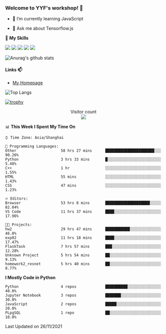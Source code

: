 ### Welcome to YYF's workshop! 👋

<!--
**YifeiYang210/YifeiYang210** is a ✨ _special_ ✨ repository because its `README.md` (this file) appears on your GitHub profile.

Here are some ideas to get you started:

- 🔭 I’m currently working on ...
- 🌱 I’m currently learning ...
- 👯 I’m looking to collaborate on ...
- 🤔 I’m looking for help with ...
- 💬 Ask me about ...
- 📫 How to reach me: ...
- 😄 Pronouns: ...
- ⚡ Fun fact: ...
-->

- 🌱 I’m currently learning JavaScript

- 💬 Ask me about Tensorflow.js

🌟 **My Skills**
<!-- [![](https://img.shields.io/badge/{徽标标题}-{徽标内容}-{徽标颜色}.svg)]({linkUrl}) -->

![](https://img.shields.io/badge/-Python-3f7fbd?logo=Python&logoColor=fff)
![](https://img.shields.io/badge/-DeepLearning-3f7fbd?logo=Pandas&logoColor=fff)
![](https://img.shields.io/badge/-Wechat-3f7fbd?logo=Wechat&logoColor=fff)
![](https://img.shields.io/badge/-C%2B%2B-3f7fbd?logo=C%2B%2B&logoColor=fff)
![](https://img.shields.io/badge/-JavaScript-3f7fbd?logo=JavaScript&logoColor=fff)

![Anurag's github stats](https://github-readme-stats.vercel.app/api?username=YifeiYang210&theme=maroongold)



#### Links 📫

* [My Homepage](https://YifeiYang210.github.io/blog/)

![Top Langs](https://github-readme-stats.vercel.app/api/top-langs/?username=YifeiYang210&hide=roff,c)

[![trophy](https://github-profile-trophy.vercel.app/?username=YifeiYang210&theme=dracula&row=2&column=3)](https://github.com/ryo-ma/github-profile-trophy)

<p align="center"> 
  Visitor count<br>
  <img src="https://profile-counter.glitch.me/YifeiYang210/count.svg" />
</p>

<!--START_SECTION:waka-->
📊 **This Week I Spent My Time On** 

```text
⌚︎ Time Zone: Asia/Shanghai

💬 Programming Languages: 
Other                    58 hrs 27 mins      ██████████████████████░░░   90.26% 
Python                   3 hrs 33 mins       █░░░░░░░░░░░░░░░░░░░░░░░░   5.48% 
C++                      1 hr                ░░░░░░░░░░░░░░░░░░░░░░░░░   1.55% 
HTML                     55 mins             ░░░░░░░░░░░░░░░░░░░░░░░░░   1.43% 
CSS                      47 mins             ░░░░░░░░░░░░░░░░░░░░░░░░░   1.23%

🔥 Editors: 
Browser                  53 hrs 8 mins       ████████████████████░░░░░   82.04% 
VS Code                  11 hrs 37 mins      ████░░░░░░░░░░░░░░░░░░░░░   17.96%

🐱‍💻 Projects: 
hw2                      29 hrs 47 mins      ███████████░░░░░░░░░░░░░░   46.0% 
exp02                    11 hrs 18 mins      ████░░░░░░░░░░░░░░░░░░░░░   17.47% 
FlaskTask                7 hrs 57 mins       ███░░░░░░░░░░░░░░░░░░░░░░   12.28% 
Unknown Project          5 hrs 54 mins       ██░░░░░░░░░░░░░░░░░░░░░░░   9.13% 
homework2_resnet         5 hrs 40 mins       ██░░░░░░░░░░░░░░░░░░░░░░░   8.77%

```

**I Mostly Code in Python** 

```text
Python                   4 repos             ██████████░░░░░░░░░░░░░░░   40.0% 
Jupyter Notebook         3 repos             ███████░░░░░░░░░░░░░░░░░░   30.0% 
JavaScript               2 repos             █████░░░░░░░░░░░░░░░░░░░░   20.0% 
PLpgSQL                  1 repo              ██░░░░░░░░░░░░░░░░░░░░░░░   10.0%

```



 Last Updated on 26/11/2021
<!--END_SECTION:waka-->


